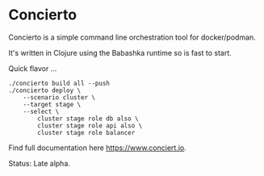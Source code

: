 # Concierto

Concierto is a simple command line orchestration tool for docker/podman.

It's written in Clojure using the Babashka runtime so is fast to start.

Quick flavor ...

    ./concierto build all --push
    ./concierto deploy \
        --scenario cluster \
        --target stage \
        --select \ 
            cluster stage role db also \
            cluster stage role api also \
            cluster stage role balancer 

Find full documentation here https://www.conciert.io.

Status: Late alpha.

